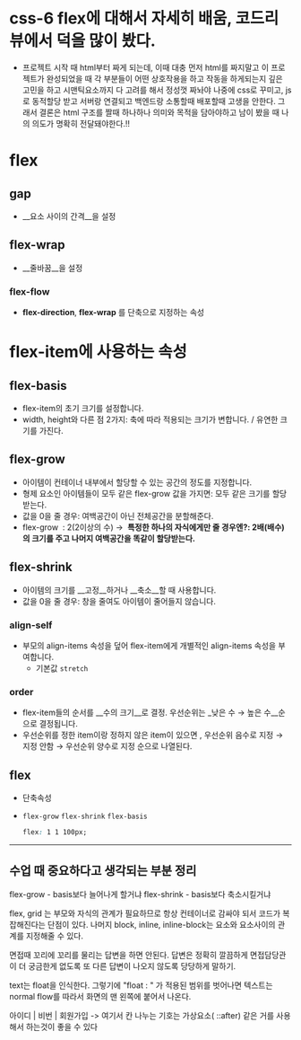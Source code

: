 # css-6 flex에 대해서 자세히 배움, 코드리뷰에서 덕을 많이 봤다.

* 프로젝트 시작 때 html부터 짜게 되는데, 이때 대충 먼저 html를 짜지말고 이 프로젝트가 완성되었을 때 각 부분들이 어떤 상호작용을 하고 작동을 하게되는지 깊은 고민을 하고 시맨틱요소까지 다 고려를 해서 정성껏 짜놔야 나중에 css로 꾸미고, js로 동적할당 받고 서버랑 연결되고 백엔드랑 소통할때 배포할때 고생을 안한다. 그래서 결론은 html 구조를 짤때 하나하나 의미와 목적을 담아야하고 남이 봤을 때 나의 의도가 명확히 전달돼야한다.!!

# flex

## gap

- __요소 사이의 간격__을 설정

## flex-wrap

- __줄바꿈__을 설정

### flex-flow

- __flex-direction__, __flex-wrap__ 를 단축으로 지정하는 속성

# flex-item에 사용하는 속성

## flex-basis

- flex-item의 초기 크기를 설정합니다.
- width, height와 다른 점 2가지: 축에 따라 적용되는 크기가 변합니다. / 유연한 크기를 가진다.

## flex-grow

- 아이템이 컨테이너 내부에서 할당할 수 있는 공간의 정도를 지정합니다.
- 형제 요소인 아이템들이 모두 같은 flex-grow 값을 가지면: 모두 같은 크기를 할당 받는다.
- 값을 0을 줄 경우: 여백공간이 아닌 전체공간을 분할해준다.
- flex-grow  : 2(2이상의 수) →  **특정한 하나의 자식에게만 줄 경우엔?: 2배(배수)의 크기를 주고 나머지 여백공간을 똑같이 할당받는다.**

## flex-shrink

- 아이템의 크기를 __고정__하거나 __축소__할 때 사용합니다.
- 값을 0을 줄 경우: 창을 줄여도 아이템이 줄어들지 않습니다.

### align-self

- 부모의 align-items 속성을 덮어 flex-item에게 개별적인 align-items 속성을 부여합니다.
    - 기본값 `stretch`

### order

- flex-item들의 순서를 __수의 크기__로 결정. 우선순위는 _낮은 수 → 높은 수__순으로 결정됩니다.
- 우선순위를 정한 item이랑 정하지 않은 item이 있으면 , 우선순위 음수로 지정 → 지정 안함 → 우선순위 양수로 지정 순으로 나열된다.

## flex

- 단축속성
- `flex-grow` `flex-shrink` `flex-basis`
    
    ```css
    flex: 1 1 100px;
    ```
    

---

## 수업 때 중요하다고 생각되는 부분 정리

flex-grow - basis보다 늘어나게 할거냐
flex-shrink - basis보다 축소시킬거냐

flex, grid 는 부모와 자식의 관계가 필요하므로 항상 컨테이너로 감싸야 되서 코드가 복잡해진다는 단점이 있다.
나머지 block, inline, inline-block는 요소와 요소사이의 관계를 지정해줄 수 있다.

면접때 꼬리에 꼬리를 물리는 답변을 하면 안된다.
답변은 정확히 깔끔하게 면접담당관이 더 궁금한게 없도록 또 다른 답변이 나오지 않도록 당당하게 말하기.

text는 float을 인식한다. 그렇기에 "float : " 가 적용된 범위를 벗어나면 텍스트는 normal flow를 따라서 화면의 맨 왼쪽에 붙어서 나온다.

아이디 | 비번 | 회원가입 -> 여기서 칸 나누는 기호는 가상요소( ::after) 같은 거를 사용해서 하는것이 좋을 수 있다